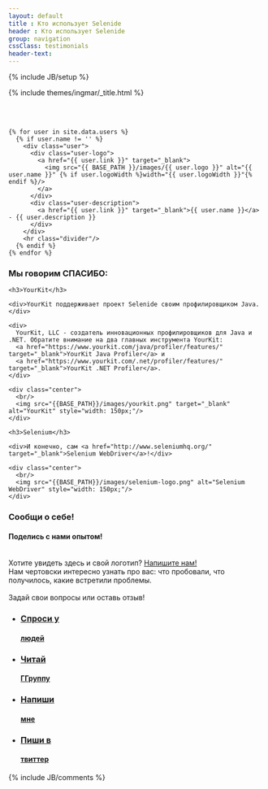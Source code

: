 ```yaml
---
layout: default
title : Кто использует Selenide
header : Кто использует Selenide
group: navigation
cssClass: testimonials
header-text:
---
```

{% include JB/setup %}

{% include themes/ingmar/_title.html %}

<br/>
<br/>

<div class="wrapper-content">
  <section>

    {% for user in site.data.users %}
      {% if user.name != '' %}
        <div class="user">
          <div class="user-logo">
            <a href="{{ user.link }}" target="_blank">
              <img src="{{ BASE_PATH }}/images/{{ user.logo }}" alt="{{ user.name }}" {% if user.logoWidth %}width="{{ user.logoWidth }}"{% endif %}/>
            </a>
          </div>
          <div class="user-description">
            <a href="{{ user.link }}" target="_blank">{{ user.name }}</a> - {{ user.description }}
          </div>
        </div>
        <hr class="divider"/>
      {% endif %}
    {% endfor %}

  </section>
</div>

<div class="vspace"></div>

<a name="thanks"></a>

<div class="short feedback">
  <div class="wrapper-color-content">
    <h3>Мы говорим СПАСИБО:</h3>
  </div>
</div>

<div class="wrapper-content">
  <section>
    
    <h3>YourKit</h3>
    
    <div>YourKit поддерживает проект Selenide своим профилировщиком Java.</div>
    
    <div>
      YourKit, LLC - создатель инновационных профилировщиков для Java и .NET. Обратите внимание на два главных инструмента YourKit:
      <a href="https://www.yourkit.com/java/profiler/features/" target="_blank">YourKit Java Profiler</a> и 
      <a href="https://www.yourkit.com/.net/profiler/features/" target="_blank">YourKit .NET Profiler</a>.
    </div>
    
    <div class="center">
      <br/>
      <img src="{{BASE_PATH}}/images/yourkit.png" target="_blank" alt="YourKit" style="width: 150px;"/>
    </div>

    <h3>Selenium</h3>
    
    <div>И конечно, сам <a href="http://www.seleniumhq.org/" target="_blank">Selenium WebDriver</a>!</div>
    
    <div class="center">
      <br/>
      <img src="{{BASE_PATH}}/images/selenium-logo.png" alt="Selenium WebDriver" style="width: 150px;"/>
    </div>

  </section>
</div>

<div class="vspace"></div>


<a name="contact"></a>

<div class="short howto">
  <div class="wrapper-color-content">
    <h3>Сообщи о себе!</h3>
    <h4>Поделись с нами опытом!</h4>
  </div>
</div>

<div class="wrapper-content center">
  <section>
    <br/>
    <div>Хотите увидеть здесь и свой логотип? <a href="mailto:andrei.solntsev@gmail.com">Напишите нам!</a></div>
    <div>Нам чертовски интересно узнать про вас: что пробовали, что получилось, какие встретили проблемы.</div>
    <br/>
    <div>Задай свои вопросы или оставь отзыв!</div>
  </section>
</div>

<div class="quicklinks">
  <div class="wrapper-color-content">
    <ul class="gray-boxes">
      <li>
        <a href="mailto:selenide@googlegroups.com" target="_blank">
          <span class="ql"><h3>Спроси у</h3> <strong><h4>людей</h4></strong></span>
        </a>
      </li>
      <li>
        <a href="https://groups.google.com/forum/?fromgroups#!forum/selenide-ru" target="_blank" title="Архив гуглогруппы selenide-ru">
          <span class="ql"><h3>Читай</h3> <strong><h4>ГГруппу</h4></strong></span>
        </a>
      </li>
      <li>
        <a href="mailto:andrei.solntsev@gmail.com" target="_blank">
          <span class="ql"><h3>Напиши</h3> <strong><h4>мне</h4></strong></span>
        </a>
      </li>
      <li>
        <a href="https://twitter.com/selenide" target="_blank" title="Twitter #selenide">
          <span class="ql"><h3>Пиши в</h3> <h4>твиттер</h4></span>
        </a>
      </li>
    </ul>
  </div>
</div>


{% include JB/comments %}

